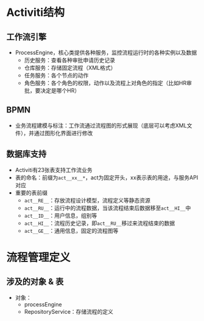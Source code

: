 # Activiti结构
## 工作流引擎
* ProcessEngine，核心类提供各种服务，监控流程运行时的各种实例以及数据
  * 历史服务：查看各种审批申请历史记录
  * 仓库服务：存储固定流程（XML格式）
  * 任务服务：各个节点的动作
  * 角色服务：各个角色的权限，动作以及流程上对角色的指定（比如HR审批，要决定是哪个HR）

## BPMN
* 业务流程建模与标注：工作流通过流程图的形式展现（底层可以考虑XML文件），并通过图形化界面进行修改

## 数据库支持
* Activiti有23张表支持工作流业务
* 表的命名：前缀为`act__xx__*`，act为固定开头，xx表示表的用途，与服务API对应
* 重要的表前缀
  * `act__RE__`：存放流程设计模型，流程定义等静态资源
  * `act__RU__`：运行中的流程数据，当该流程结束后数据移至`act__HI__`中
  * `act__ID__`：用户信息，组别等
  * `act__HI__`：流程历史记录，即`act__RU__`移过来流程结束的数据
  * `act__GE__`：通用信息，固定的流程图等

# 流程管理定义
## 涉及的对象 & 表
* 对象：
  * processEngine
  * RepositoryService：存储流程的定义



